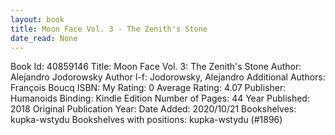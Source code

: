 ```yaml
---
layout: book
title: Moon Face Vol. 3 - The Zenith's Stone
date_read: None
---
```


Book Id: 40859146
Title: Moon Face Vol. 3: The Zenith's Stone
Author: Alejandro Jodorowsky
Author l-f: Jodorowsky, Alejandro
Additional Authors: François Boucq
ISBN: 
My Rating: 0
Average Rating: 4.07
Publisher: Humanoids
Binding: Kindle Edition
Number of Pages: 44
Year Published: 2018
Original Publication Year: 
Date Added: 2020/10/21
Bookshelves: kupka-wstydu
Bookshelves with positions: kupka-wstydu (#1896)

